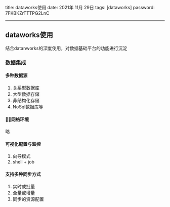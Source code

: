 title:  dataworks使用
date:  2021年 11月 29日
tags: [dataworks]
password: 7FKBKZrTTTPG2LnC

---

 <!--more-->

 ## dataworks使用

结合datanworks的深度使用，对数据基础平台的功能进行沉淀

### 数据集成

#### 多种数据源
1. 关系型数据库
2. 大型数据存储
3. 非结构化存储
4. NoSql数据库等

#### 网络环境
略

#### 可视化配置与监控
1. 向导模式
2. shell + job

#### 支持多种同步方式
 
 1. 实时或批量
 2. 全量或增量
 3. 同步的资源配置


